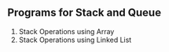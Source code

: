## Programs for Stack and Queue
1. Stack Operations using Array
2. Stack Operations using Linked List

